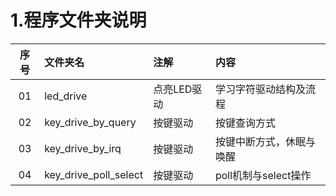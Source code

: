 # 1.程序文件夹说明

| 序号 | 文件夹名 | 注解 | 内容 | 
| :---: | :--- | :--- | :--- |
| 01 | led_drive | 点亮LED驱动 | 学习字符驱动结构及流程 | 
| 02 | key_drive_by_query | 按键驱动 | 按键查询方式 |
| 03 | key_drive_by_irq | 按键驱动 | 按键中断方式，休眠与唤醒 | 
| 04 | key_drive_poll_select | 按键驱动 | poll机制与select操作 | 
